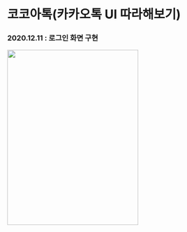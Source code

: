 # 코코아톡(카카오톡 UI 따라해보기)
### 2020.12.11 : 로그인 화면 구현
<img src="https://user-images.githubusercontent.com/68586291/101794625-69962b80-3b4a-11eb-879f-20f2044b1f1f.jpg" width="300px" height="400px">

